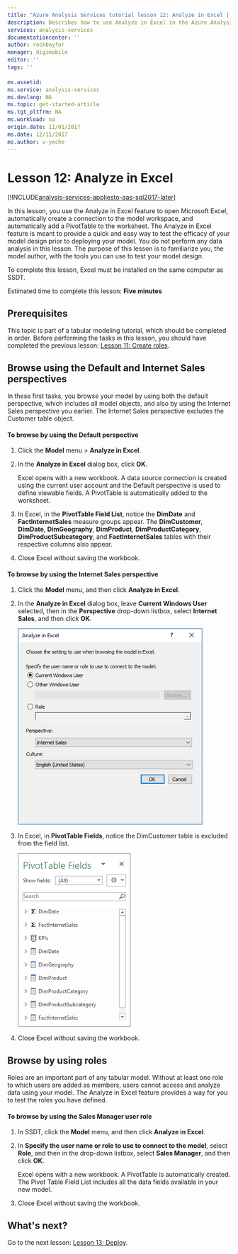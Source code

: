 ```yaml
---
title: "Azure Analysis Services tutorial lesson 12: Analyze in Excel | Azure"
description: Describes how to use Analyze in Excel in the Azure Analysis Services tutorial project. 
services: analysis-services
documentationcenter: ''
author: rockboyfor
manager: digimobile
editor: ''
tags: ''

ms.assetid: 
ms.service: analysis-services
ms.devlang: NA
ms.topic: get-started-article
ms.tgt_pltfrm: NA
ms.workload: na
origin.date: 11/01/2017
ms.date: 12/11/2017
ms.author: v-yeche
---
```

# Lesson 12: Analyze in Excel

[!INCLUDE[analysis-services-appliesto-aas-sql2017-later](../../../includes/analysis-services-appliesto-aas-sql2017-later.md)]

In this lesson, you use the Analyze in Excel feature to open Microsoft Excel, automatically create a connection to the model workspace, and automatically add a PivotTable to the worksheet. The Analyze in Excel feature is meant to provide a quick and easy way to test the efficacy of your model design prior to deploying your model. You do not perform any data analysis in this lesson. The purpose of this lesson is to familiarize you, the model author, with the tools you can use to test your model design.   

To complete this lesson, Excel must be installed on the same computer as SSDT.

Estimated time to complete this lesson: **Five minutes**  

## Prerequisites  
This topic is part of a tabular modeling tutorial, which should be completed in order. Before performing the tasks in this lesson, you should have completed the previous lesson: [Lesson 11: Create roles](../tutorials/aas-lesson-11-create-roles.md).  

## Browse using the Default and Internet Sales perspectives  
In these first tasks, you browse your model by using both the default perspective, which includes all model objects, and also by using the Internet Sales perspective you earlier. The Internet Sales perspective excludes the Customer table object.  

#### To browse by using the Default perspective  

1.  Click the **Model** menu > **Analyze in Excel**.  

2.  In the **Analyze in Excel** dialog box, click **OK**.  

    Excel opens with a new workbook. A data source connection is created using the current user account and the Default perspective is used to define viewable fields. A PivotTable is automatically added to the worksheet.  

3.  In Excel, in the **PivotTable Field List**, notice the **DimDate** and **FactInternetSales** measure groups appear. The **DimCustomer**, **DimDate**, **DimGeography**, **DimProduct**, **DimProductCategory**, **DimProductSubcategory**, and **FactInternetSales** tables with their respective columns also appear.  

4.  Close Excel without saving the workbook.  

#### To browse by using the Internet Sales perspective  

1.  Click the **Model** menu, and then click **Analyze in Excel**.  

2.  In the **Analyze in Excel** dialog box, leave **Current Windows User** selected, then in the **Perspective** drop-down listbox, select **Internet Sales**, and then click **OK**. 

    ![aas-lesson12-perspective](../tutorials/media/aas-lesson12-perspective.png)

3.  In Excel, in **PivotTable Fields**, notice the DimCustomer table is excluded from the field list.  

    ![aas-lesson12-fields](../tutorials/media/aas-lesson12-fields.png)

4.  Close Excel without saving the workbook.  

## Browse by using roles  
Roles are an important part of any tabular model. Without at least one role to which users are added as members, users cannot access and analyze data using your model. The Analyze in Excel feature provides a way for you to test the roles you have defined.  

#### To browse by using the Sales Manager user role  

1.  In SSDT, click the **Model** menu, and then click **Analyze in Excel**.  

2.  In **Specify the user name or role to use to connect to the model**, select **Role**, and then in the drop-down listbox, select **Sales Manager**, and then click **OK**.  

    Excel opens with a new workbook. A PivotTable is automatically created. The Pivot Table Field List includes all the data fields available in your new model.  

3.  Close Excel without saving the workbook.  

## What's next?
Go to the next lesson: [Lesson 13: Deploy](../tutorials/aas-lesson-13-deploy.md).

<!--Update_Description: update meta properties-->